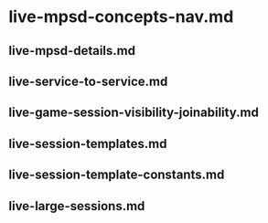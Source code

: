 # live-mpsd-concepts-nav.md

## live-mpsd-details.md

## live-service-to-service.md

## live-game-session-visibility-joinability.md

## live-session-templates.md

## live-session-template-constants.md

## live-large-sessions.md
